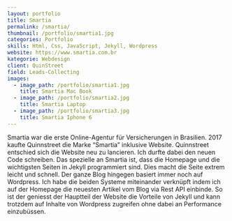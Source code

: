 ```yaml
---
layout: portfolio
title: Smartia
permalink: /smartia/
thumbnail: /portfolio/smartia1.jpg
categories: Portfolio 
skills: Html, Css, JavaScript, Jekyll, Wordpress
website: https://www.smartia.com.br
kategorie: Webdesign
client: QuinStreet
field: Leads-Collecting
images:
  - image_path: /portfolio/smartia1.jpg
    title: Smartia Mac Book
  - image_path: /portfolio/smartia2.jpg
    title: Smartia Laptop
  - image_path: /portfolio/smartia3.jpg
    title: Smartia Iphone 6
---
```


Smartia war die erste Online-Agentur für Versicherungen in Brasilien. 2017 kaufte Quinnstreet die Marke “Smartia” inklusive Website. Quinnstreet entschied sich die Website neu zu lancieren. Ich durfte dabei den neuen Code schreiben. Das spezielle an Smartia ist, dass die Homepage und die wichtigsten Seiten in Jekyll programmiert sind. Dies macht die Seite extrem leicht und schnell. Der ganze Blog hingegen basiert immer noch auf Wordpress. Ich habe die beiden Systeme miteinander verknüpft indem ich auf der Homepage die neuesten Artikel vom Blog via Rest API einbinde. So ist der geniesst der Hauptteil der Website die Vorteile von Jekyll und kann trotzdem auf Inhalte von Wordpress zugreifen ohne dabei an Performance einzubüssen.
